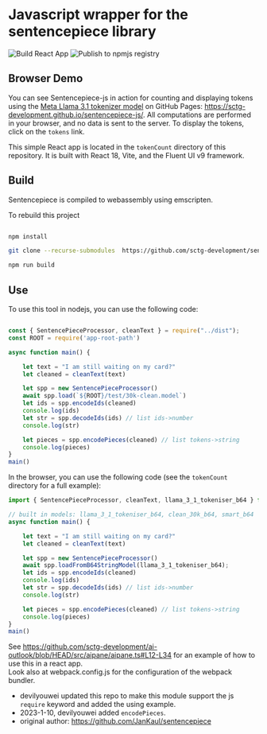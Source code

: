 # Javascript wrapper for the sentencepiece library

![Build React App](https://github.com/sctg-development/sentencepiece-js/actions/workflows/build_react.yaml/badge.svg)
![Publish to npmjs registry](https://github.com/sctg-development/sentencepiece-js/actions/workflows/build.yaml/badge.svg)

## Browser Demo

You can see Sentencepiece-js in action for counting and displaying tokens using the [Meta Llama 3.1 tokenizer model](https://huggingface.co/spaces/Xanthius/llama-token-counter/blob/main/tokenizer.model) on GitHub Pages: https://sctg-development.github.io/sentencepiece-js/. All computations are performed in your browser, and no data is sent to the server. To display the tokens, click on the `tokens` link.

This simple React app is located in the `tokenCount` directory of this repository. It is built with React 18, Vite, and the Fluent UI v9 framework.

## Build

Sentencepiece is compiled to webassembly using emscripten.

To rebuild this project

```bash

npm install

git clone --recurse-submodules  https://github.com/sctg-development/sentencepiece-js.git

npm run build

```

## Use

To use this tool in nodejs, you can use the following code:

```js

const { SentencePieceProcessor, cleanText } = require("../dist");
const ROOT = require('app-root-path')

async function main() {

    let text = "I am still waiting on my card?"
    let cleaned = cleanText(text)

    let spp = new SentencePieceProcessor()
    await spp.load(`${ROOT}/test/30k-clean.model`)
    let ids = spp.encodeIds(cleaned)
    console.log(ids)
    let str = spp.decodeIds(ids) // list ids->number
    console.log(str)

    let pieces = spp.encodePieces(cleaned) // list tokens->string
    console.log(pieces)
}
main()

```

In the browser, you can use the following code (see the `tokenCount` directory for a full example):

```js
import { SentencePieceProcessor, cleanText, llama_3_1_tokeniser_b64 } from "@sctg/sentencepiece-js";

// built in models: llama_3_1_tokeniser_b64, clean_30k_b64, smart_b64
async function main() {

    let text = "I am still waiting on my card?"
    let cleaned = cleanText(text)

    let spp = new SentencePieceProcessor()
    await spp.loadFromB64StringModel(llama_3_1_tokeniser_b64);
    let ids = spp.encodeIds(cleaned)
    console.log(ids)
    let str = spp.decodeIds(ids) // list ids->number
    console.log(str)

    let pieces = spp.encodePieces(cleaned) // list tokens->string
    console.log(pieces)
}
main()
```

See https://github.com/sctg-development/ai-outlook/blob/HEAD/src/aipane/aipane.ts#L12-L34 for an example of how to use this in a react app.  
Look also at webpack.config.js for the configuration of the webpack bundler.

- devilyouwei updated this repo to make this module support the js `require` keyword and added the using example.
- 2023-1-10, devilyouwei added `encodePieces`.
- original author: https://github.com/JanKaul/sentencepiece
